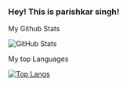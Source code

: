 ### Hey! This is parishkar singh!

My Github Stats

![GitHub Stats](https://github-readme-stats.vercel.app/api?username=parishkar-9790&theme=radical)

My top Languages

[![Top Langs](https://github-readme-stats.vercel.app/api/top-langs/?username=parishkar_9790)](https://github.com/anuraghazra/github-readme-stats)
